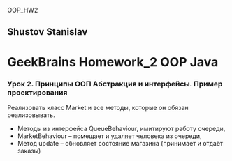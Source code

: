 OOP_HW2
## Shustov Stanislav
# GeekBrains Homework_2 OOP Java

### Урок 2. Принципы ООП Абстракция и интерфейсы. Пример проектирования

Реализовать класс Market и все методы, которые он обязан реализовывать.
- Методы из интерфейса QueueBehaviour, имитируют работу очереди,
- MarketBehaviour – помещает и удаляет человека из очереди,
- Метод update – обновляет состояние магазина (принимает и отдаёт заказы)



